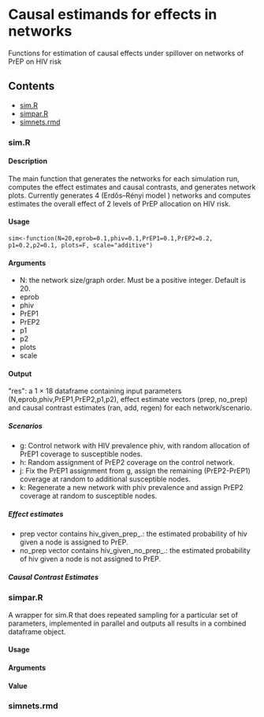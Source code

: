 # Causal estimands for effects in networks
Functions for estimation of causal effects under spillover on networks of PrEP on HIV risk
## Contents 
* [sim.R](/sim.R)
* [simpar.R](/simpar.R)
* [simnets.rmd](/simnets.rmd)
### sim.R
#### Description
The main function that generates the networks for each simulation run, computes the effect estimates and causal contrasts, and generates network plots.
Currently generates 4 (Erdős–Rényi model ) networks and computes estimates the overall effect of 2 levels of PrEP allocation on HIV risk.
#### Usage
```{r}
sim<-function(N=20,eprob=0.1,phiv=0.1,PrEP1=0.1,PrEP2=0.2, p1=0.2,p2=0.1, plots=F, scale="additive")
```
#### Arguments
* N: the network size/graph order. Must be a positive integer. Default is 20.
* eprob
* phiv
* PrEP1
* PrEP2
* p1
* p2
* plots
* scale
#### Output 
"res": a 1 $\times$ 18 dataframe containing input parameters (N,eprob,phiv,PrEP1,PrEP2,p1,p2), 
effect estimate vectors (prep, no_prep) and causal contrast estimates (ran, add, regen) for each network/scenario.
##### Scenarios
* g: Control network with HIV prevalence phiv, with random allocation of PrEP1 coverage to susceptible nodes. 
* h: Random assignment of PrEP2 coverage on the control network.
* j: Fix the PrEP1 assignment from g, assign the remaining (PrEP2-PrEP1) coverage at random to additional susceptible nodes.
* k: Regenerate a new network with phiv prevalence and assign PrEP2 coverage at random to susceptible nodes. 
##### Effect estimates
* prep vector contains hiv_given_prep_.: the estimated probability of hiv given a node is assigned to PrEP.
* no_prep vector contains hiv_given_no_prep_.:  the estimated probability of hiv given a node is not assigned to PrEP.

##### Causal Contrast Estimates

### simpar.R
A wrapper for sim.R that does repeated sampling for a particular set of parameters, implemented in parallel and outputs all results in a combined dataframe object.
#### Usage
#### Arguments
#### Value

### simnets.rmd 
